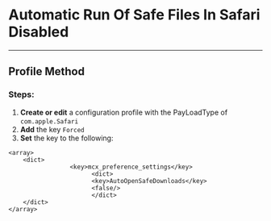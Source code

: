 # Automatic Run Of Safe Files In Safari Disabled
------------------------------------
## Profile Method
### Steps:

1. **Create or edit** a configuration profile with the PayLoadType of
```com.apple.Safari```
2. **Add** the key ```Forced```
3. **Set** the key to the following:

```
<array>
    <dict>
                 <key>mcx_preference_settings</key>
                       <dict>
                       <key>AutoOpenSafeDownloads</key>
                       <false/>
                       </dict>    
    </dict>
</array>
```